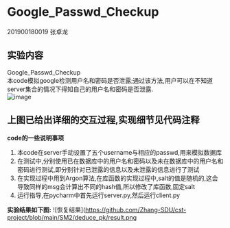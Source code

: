 # Google_Passwd_Checkup

201900180019 张卓龙

## 实验内容
Google_Passwd_Checkup          
本code模拟google检测用户名和密码是否泄露;通过该方法,用户可以在不知道server集合的情况下得知自己的用户名和密码是否泄露.                
![image](https://user-images.githubusercontent.com/77322617/181481867-8ebeea58-099e-4a60-b329-4702a71a1c60.png)           
                          
           
## 上图已给出详细的交互过程,实现细节见代码注释

**code的一些说明事项**    
1. 本code在server手动设置了五个username与相应的passwd,用来模拟数据库       
2. 在测试中,分别使用已在数据库中的用户名和密码以及未在数据库中的用户名和密码进行测试,即分别针对已泄露的信息以及未泄露的信息进行了测试             
3. 在实现过程中用到Argon算法,在库函数的实现过程中,salt的值是随机的,这会导致同样的msg会计算出不同的hash值,所以修改了库函数,固定salt          
4. 运行指导,在pycharm中首先运行server.py,然后运行client.py         


**实验结果如下图:**
![恢复结果](https://github.com/Zhang-SDU/cst-project/blob/main/SM2/deduce_pk/result.png
